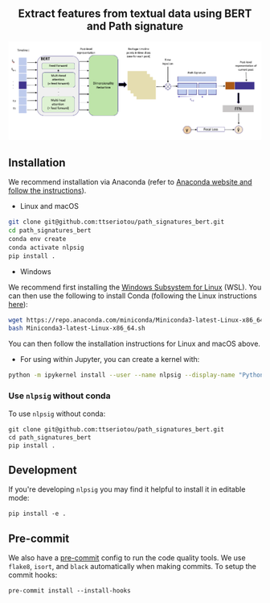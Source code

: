 <div align="center">
    <br>
    <p align="center">
    <h2>Extract features from textual data using BERT and Path signature</h2>
    </p>
</div>


<p align="center">
<img src="./figs/architecture_figure.png" alt="Model architecture">
</p>

## Installation

We recommend installation via Anaconda (refer to [Anaconda website and follow the instructions](https://docs.anaconda.com/anaconda/install/)).

* Linux and macOS

```bash
git clone git@github.com:ttseriotou/path_signatures_bert.git
cd path_signatures_bert
conda env create
conda activate nlpsig
pip install .
```

* Windows

We recommend first installing the [Windows Subsystem for Linux](https://docs.microsoft.com/en-us/windows/wsl/install) (WSL). You can then use the following to install Conda (following the Linux instructions [here](https://docs.conda.io/en/latest/miniconda.html#linux-installers)):

```bash
wget https://repo.anaconda.com/miniconda/Miniconda3-latest-Linux-x86_64.sh
bash Miniconda3-latest-Linux-x86_64.sh
```

You can then follow the installation instructions for Linux and macOS above.

* For using within Jupyter, you can create a kernel with:

```bash
python -m ipykernel install --user --name nlpsig --display-name "Python (nlpsig)"
```

### Use `nlpsig` without conda

To use `nlpsig` without conda:

```shell
git clone git@github.com:ttseriotou/path_signatures_bert.git
cd path_signatures_bert
pip install .
```

## Development

If you're developing `nlpsig` you may find it helpful to install it in editable mode:

```shell
pip install -e .
```

## Pre-commit

We also have a [pre-commit](https://pre-commit.com/) config to run the code quality tools. We use `flake8`, `isort`, and `black` automatically when making commits. To setup the commit hooks:

```shell
pre-commit install --install-hooks
```
